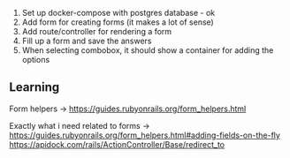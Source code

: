 1. Set up docker-compose with postgres database - ok
2. Add form for creating forms (it makes a lot of sense)
3. Add route/controller for rendering a form
4. Fill up a form and save the answers
5. When selecting combobox, it should show a container for adding the options

## Learning

Form helpers -> https://guides.rubyonrails.org/form_helpers.html

Exactly what i need related to forms -> https://guides.rubyonrails.org/form_helpers.html#adding-fields-on-the-fly
https://apidock.com/rails/ActionController/Base/redirect_to

